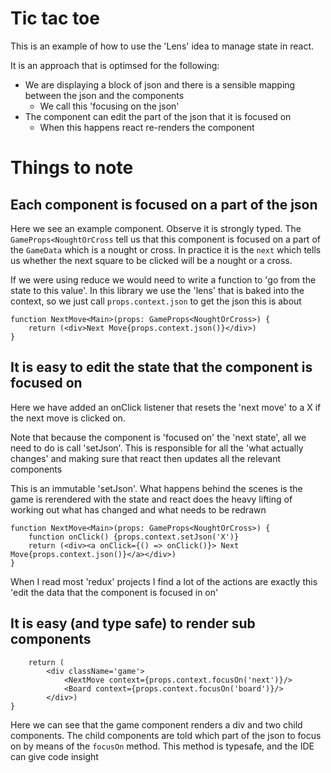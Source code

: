 # Tic tac toe

This is an example of how to use the 'Lens' idea to manage state in react.

It is an approach that is optimsed for the following:

* We are displaying a block of json and there is a sensible mapping between the json and the components
     * We call this 'focusing on the json'
* The component can edit the part of the json that it is focused on
     * When this happens react re-renders the component

# Things to note

## Each component is focused on a part of the json

Here we see an example component. Observe it is strongly typed. The `GameProps<NoughtOrCross` tell
us that this component is focused on a part of the `GameData` which is a nought or cross. In practice
it is the `next` which tells us whether the next square to be clicked will be a nought or a cross.

If we were using reduce we would need to write a function to 'go from the state to this value'. In this
library we use the 'lens' that is baked into the context, so we just call `props.context.json` to get 
the json this is about

```
function NextMove<Main>(props: GameProps<NoughtOrCross>) {
    return (<div>Next Move{props.context.json()}</div>)
}
```

## It is easy to edit the state that the component is focused on

Here we have added an onClick listener that resets the 'next move' to a X if the 
next move is clicked on. 

Note that because the component is 'focused on' the 'next state', all we need to do is call
'setJson'. This is responsible for all the 'what actually changes' and making sure that react
then updates all the relevant components

This is an immutable 'setJson'. What happens behind the scenes is the game is rerendered with the 
state and react does the heavy lifting of working out what has changed and what needs to be redrawn

```
function NextMove<Main>(props: GameProps<NoughtOrCross>) {
    function onClick() {props.context.setJson('X')}
    return (<div><a onClick={() => onClick()}> Next Move{props.context.json()}</a></div>)
}
```

When I read most 'redux' projects I find a lot of the actions are exactly this 'edit the data that the component is focused in on'

## It is easy (and type safe) to render sub components

```export function SimpleGame<Main>(props: GameProps<GameData>) {
    return (
        <div className='game'>
            <NextMove context={props.context.focusOn('next')}/>
            <Board context={props.context.focusOn('board')}/>
        </div>)
}
```

Here we can see that the game component renders a div and two child components. The child components are told which part of the json to focus on by means of the `focusOn` method. This
method is typesafe, and the IDE can give code insight





